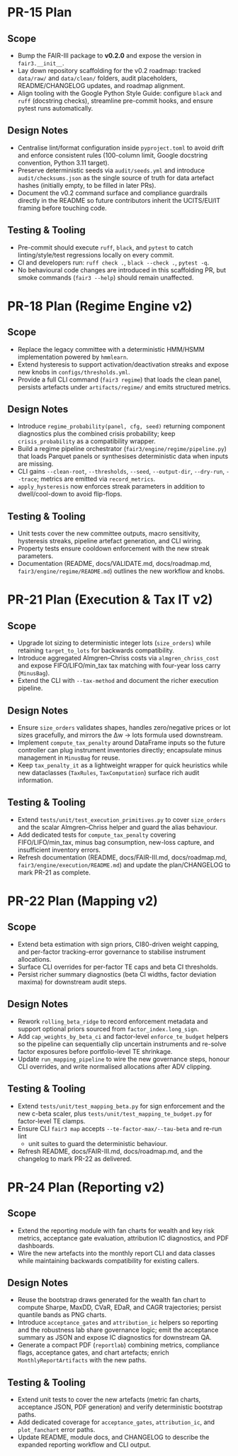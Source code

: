 # PR-15 Plan

## Scope
- Bump the FAIR-III package to **v0.2.0** and expose the version in `fair3.__init__`.
- Lay down repository scaffolding for the v0.2 roadmap: tracked `data/raw/` and `data/clean/` folders, audit placeholders,
  README/CHANGELOG updates, and roadmap alignment.
- Align tooling with the Google Python Style Guide: configure `black` and `ruff` (docstring checks), streamline pre-commit hooks,
  and ensure pytest runs automatically.

## Design Notes
- Centralise lint/format configuration inside `pyproject.toml` to avoid drift and enforce consistent rules (100-column limit,
  Google docstring convention, Python 3.11 target).
- Preserve deterministic seeds via `audit/seeds.yml` and introduce `audit/checksums.json` as the single source of truth for data
  artefact hashes (initially empty, to be filled in later PRs).
- Document the v0.2 command surface and compliance guardrails directly in the README so future contributors inherit the UCITS/EU/IT
  framing before touching code.

## Testing & Tooling
- Pre-commit should execute `ruff`, `black`, and `pytest` to catch linting/style/test regressions locally on every commit.
- CI and developers run: `ruff check .`, `black --check .`, `pytest -q`.
- No behavioural code changes are introduced in this scaffolding PR, but smoke commands (`fair3 --help`) should remain unaffected.


# PR-18 Plan (Regime Engine v2)

## Scope
- Replace the legacy committee with a deterministic HMM/HSMM implementation powered by `hmmlearn`.
- Extend hysteresis to support activation/deactivation streaks and expose new knobs in `configs/thresholds.yml`.
- Provide a full CLI command (`fair3 regime`) that loads the clean panel, persists artefacts under `artifacts/regime/` and emits structured metrics.

## Design Notes
- Introduce `regime_probability(panel, cfg, seed)` returning component diagnostics plus the combined crisis probability; keep `crisis_probability` as a compatibility wrapper.
- Build a regime pipeline orchestrator (`fair3/engine/regime/pipeline.py`) that loads Parquet panels or synthesises deterministic data when inputs are missing.
- CLI gains `--clean-root`, `--thresholds`, `--seed`, `--output-dir`, `--dry-run`, `--trace`; metrics are emitted via `record_metrics`.
- `apply_hysteresis` now enforces streak parameters in addition to dwell/cool-down to avoid flip-flops.

## Testing & Tooling
- Unit tests cover the new committee outputs, macro sensitivity, hysteresis streaks, pipeline artefact generation, and CLI wiring.
- Property tests ensure cooldown enforcement with the new streak parameters.
- Documentation (README, docs/VALIDATE.md, docs/roadmap.md, `fair3/engine/regime/README.md`) outlines the new workflow and knobs.


# PR-21 Plan (Execution & Tax IT v2)

## Scope
- Upgrade lot sizing to deterministic integer lots (`size_orders`) while retaining
  `target_to_lots` for backwards compatibility.
- Introduce aggregated Almgren–Chriss costs via `almgren_chriss_cost` and expose
  FIFO/LIFO/min_tax tax matching with four-year loss carry (`MinusBag`).
- Extend the CLI with `--tax-method` and document the richer execution pipeline.

## Design Notes
- Ensure `size_orders` validates shapes, handles zero/negative prices or lot sizes
  gracefully, and mirrors the Δw → lots formula used downstream.
- Implement `compute_tax_penalty` around DataFrame inputs so the future controller
  can plug instrument inventories directly; encapsulate minus management in
  `MinusBag` for reuse.
- Keep `tax_penalty_it` as a lightweight wrapper for quick heuristics while new
  dataclasses (`TaxRules`, `TaxComputation`) surface rich audit information.

## Testing & Tooling
- Extend `tests/unit/test_execution_primitives.py` to cover `size_orders` and the
  scalar Almgren–Chriss helper and guard the alias behaviour.
- Add dedicated tests for `compute_tax_penalty` covering FIFO/LIFO/min_tax, minus
  bag consumption, new-loss capture, and insufficient inventory errors.
- Refresh documentation (README, docs/FAIR-III.md, docs/roadmap.md,
  `fair3/engine/execution/README.md`) and update the plan/CHANGELOG to mark
  PR-21 as complete.


# PR-22 Plan (Mapping v2)

## Scope
- Extend beta estimation with sign priors, CI80-driven weight capping, and
  per-factor tracking-error governance to stabilise instrument allocations.
- Surface CLI overrides for per-factor TE caps and beta CI thresholds.
- Persist richer summary diagnostics (beta CI widths, factor deviation maxima)
  for downstream audit steps.

## Design Notes
- Rework `rolling_beta_ridge` to record enforcement metadata and support
  optional priors sourced from `factor_index.long_sign`.
- Add `cap_weights_by_beta_ci` and factor-level `enforce_te_budget` helpers so
  the pipeline can sequentially clip uncertain instruments and re-solve factor
  exposures before portfolio-level TE shrinkage.
- Update `run_mapping_pipeline` to wire the new governance steps, honour CLI
  overrides, and write normalised allocations after ADV clipping.

## Testing & Tooling
- Extend `tests/unit/test_mapping_beta.py` for sign enforcement and the new
  c-beta scaler, plus `tests/unit/test_mapping_te_budget.py` for factor-level
  TE clamps.
- Ensure CLI `fair3 map` accepts `--te-factor-max/--tau-beta` and re-run lint
  + unit suites to guard the deterministic behaviour.
- Refresh README, docs/FAIR-III.md, docs/roadmap.md, and the changelog to mark
  PR-22 as delivered.


# PR-24 Plan (Reporting v2)

## Scope
- Extend the reporting module with fan charts for wealth and key risk metrics,
  acceptance gate evaluation, attribution IC diagnostics, and PDF dashboards.
- Wire the new artefacts into the monthly report CLI and data classes while
  maintaining backwards compatibility for existing callers.

## Design Notes
- Reuse the bootstrap draws generated for the wealth fan chart to compute
  Sharpe, MaxDD, CVaR, EDaR, and CAGR trajectories; persist quantile bands as
  PNG charts.
- Introduce `acceptance_gates` and `attribution_ic` helpers so reporting and the
  robustness lab share governance logic; emit the acceptance summary as JSON and
  expose IC diagnostics for downstream QA.
- Generate a compact PDF (`reportlab`) combining metrics, compliance flags,
  acceptance gates, and chart artefacts; enrich `MonthlyReportArtifacts` with
  the new paths.

## Testing & Tooling
- Extend unit tests to cover the new artefacts (metric fan charts, acceptance
  JSON, PDF generation) and verify deterministic bootstrap paths.
- Add dedicated coverage for `acceptance_gates`, `attribution_ic`, and
  `plot_fanchart` error paths.
- Update README, module docs, and CHANGELOG to describe the expanded reporting
  workflow and CLI output.
